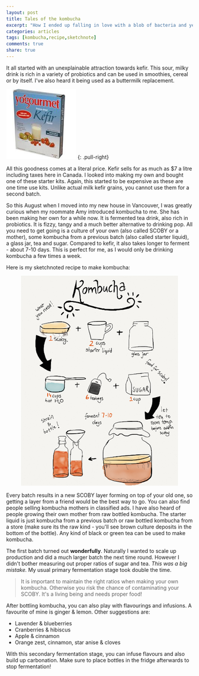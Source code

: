 ```yaml
---
layout: post
title: Tales of the kombucha
excerpt: "How I ended up falling in love with a blob of bacteria and yeast."
categories: articles
tags: [kombucha,recipe,sketchnote]
comments: true
share: true
---
```

It all started with an unexplainable attraction towards kefir. This sour, milky drink is rich in a variety of probiotics and can be used in smoothies, cereal or by itself. I've also heard it being used as a buttermilk replacement.

![Yogourmet](/images/yogourmet.jpg)
{: .pull-right}

All this goodness comes at a literal price. Kefir sells for as much as $7 a litre including taxes here in Canada. I looked into making my own and bought one of these starter kits. Again, this started to be expensive as these are one time use kits. Unlike actual milk kefir grains, you cannot use them for a second batch.

So this August when I moved into my new house in Vancouver, I was greatly curious when my roommate Amy introduced kombucha to me. She has been making her own for a while now. It is fermented tea drink, also rich in probiotics. It is fizzy, tangy and a much better alternative to drinking pop. All you need to get going is a culture of your own (also called SCOBY or a mother), some kombucha from a previous batch (also called starter liquid), a glass jar, tea and sugar. Compared to kefir, it also takes longer to ferment - about 7-10 days. This is perfect for me, as I would only be drinking kombucha a few times a week.


Here is my sketchnoted recipe to make kombucha:
<figure>
  <a href="http://ishakumaarr.com/images/kombucha-sketchnoted-recipe.png">
    <img src="/images/kombucha-sketchnoted-recipe.png" alt="Kombucha recipe">
  </a>
</figure>

Every batch results in a new SCOBY layer forming on top of your old one, so getting a layer from a friend would be the best way to go. You can also find people selling kombucha mothers in classified ads. I have also heard of people growing their own mother from raw bottled kombucha. The starter liquid is just kombucha from a previous batch or raw bottled kombucha from a store (make sure its the raw kind - you'll see brown culture deposits in the bottom of the bottle). Any kind of black or green tea can be used to make kombucha.

The first batch turned out __wonderfully__. Naturally I wanted to scale up production and did a much larger batch the next time round. However I didn't bother measuring out proper ratios of sugar and tea. *This was a big mistake.* My usual primary fermentation stage took double the time.

> It is important to maintain the right ratios when making your own kombucha. Otherwise you risk the chance of contaminating your SCOBY. It's a living being and needs proper food!

After bottling kombucha, you can also play with flavourings and infusions. A favourite of mine is ginger & lemon. Other suggestions are:

* Lavender & blueberries
* Cranberries & hibiscus
* Apple & cinnamon
* Orange zest, cinnamon, star anise & cloves

With this secondary fermentation stage, you can infuse flavours and also build up carbonation. Make sure to place bottles in the fridge afterwards to stop fermentation!



